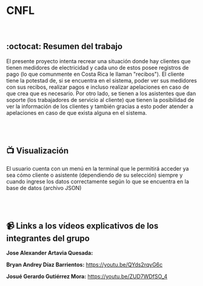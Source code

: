 # CNFL

<br>

## :octocat: Resumen del trabajo
El presente proyecto intenta recrear una situación donde hay clientes que tienen medidores de electricidad y cada uno de estos posee registros de pago (lo que comunmente en Costa Rica le llaman "recibos"). El cliente tiene la potestad de, si se encuentra en el sistema, poder ver sus medidores con sus recibos, realizar pagos e incluso realizar apelaciones en caso de que crea que es necesario. Por otro lado, se tienen a los asistentes que dan soporte (los trabajadores de servicio al cliente) que tienen la posibilidad de ver la información de los clientes y también gracias a esto poder atender a apelaciones en caso de que exista alguna en el sistema.

<br><br>

## :tv: Visualización
El usuario cuenta con un menú en la terminal que le permitirá acceder ya sea cómo cliente o asistente (dependiendo de su selección) siempre y cuando ingrese los datos correctamente según lo que se encuentra en la base de datos (archivo JSON)

<br><br>


## :video_camera: Links a los vídeos explicativos de los integrantes del grupo
**Jose Alexander Artavia Quesada:** 
<br>

**Bryan Andrey Díaz Barrientos:**  https://youtu.be/QYds2rqyG6c
<br> 

**Josué Gerardo Gutiérrez Mora:** https://youtu.be/ZUD7WDfSO_4
